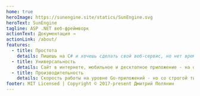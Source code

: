 ```yaml
---
home: true
heroImage: https://sunengine.site/statics/SunEngine.svg
heroText: SunEngine
tagline: ASP .NET веб-фреймворк
actionText: Документация →
actionLink: /about/
features:
  - title: Простота
    details: Пишешь на C# и хочешь сделать свой веб-сервис, но нет времени на изучение смежных технологий ?
  - title: Универсальность
    details: Сайт в интернете, мобильное и десктопное приложение - на одной кодовой базе!
  - title: Производительность
    details: Скорость работы на уровне Go-приложений - но со строгой типизацией и на привычном языке.
footer: MIT Licensed | Copyright © 2017-present Дмитрий Полянин
---
```

